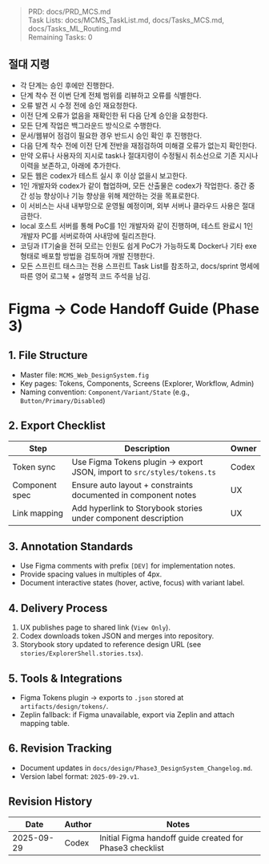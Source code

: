 > PRD: docs/PRD_MCS.md  
> Task Lists: docs/MCMS_TaskList.md, docs/Tasks_MCS.md, docs/Tasks_ML_Routing.md  
> Remaining Tasks: 0

## 절대 지령
- 각 단계는 승인 후에만 진행한다.
- 단계 착수 전 이번 단계 전체 범위를 리뷰하고 오류를 식별한다.
- 오류 발견 시 수정 전에 승인 재요청한다.
- 이전 단계 오류가 없음을 재확인한 뒤 다음 단계 승인을 요청한다.
- 모든 단계 작업은 백그라운드 방식으로 수행한다.
- 문서/웹뷰어 점검이 필요한 경우 반드시 승인 확인 후 진행한다.
- 다음 단계 착수 전에 이전 단계 전반을 재점검하여 미해결 오류가 없는지 확인한다.
- 만약 오류나 사용자의 지시로 task나 절대지령이 수정될시 취소선으로 기존 지시나 이력을 보존하고, 아래에 추가한다.
- 모든 웹은 codex가 테스트 실시 후 이상 없을시 보고한다.
- 1인 개발자와 codex가 같이 협업하며, 모든 산출물은 codex가 작업한다. 중간 중간 성능 향상이나 기능 향상을 위해 제안하는 것을 목표로한다.
- 이 서비스는 사내 내부망으로 운영될 예정이며, 외부 서버나 클라우드 사용은 절대 금한다.
- local 호스트 서버를 통해 PoC를 1인 개발자와 같이 진행하며, 테스트 완료시 1인 개발자 PC를 서버로하여 사내망에 릴리즈한다.
- 코딩과 IT기술을 전혀 모르는 인원도 쉽게 PoC가 가능하도록 Docker나 기타 exe 형태로 배포할 방법을 검토하며 개발 진행한다.
- 모든 스프린트 태스크는 전용 스프린트 Task List를 참조하고, docs/sprint 명세에 따른 영어 로그북 + 설명적 코드 주석을 남김.
# Figma → Code Handoff Guide (Phase 3)

## 1. File Structure
- Master file: `MCMS_Web_DesignSystem.fig`
- Key pages: Tokens, Components, Screens (Explorer, Workflow, Admin)
- Naming convention: `Component/Variant/State` (e.g., `Button/Primary/Disabled`)

## 2. Export Checklist
| Step | Description | Owner |
| --- | --- | --- |
| Token sync | Use Figma Tokens plugin → export JSON, import to `src/styles/tokens.ts` | Codex |
| Component spec | Ensure auto layout + constraints documented in component notes | UX |
| Link mapping | Add hyperlink to Storybook stories under component description | UX |

## 3. Annotation Standards
- Use Figma comments with prefix `[DEV]` for implementation notes.
- Provide spacing values in multiples of 4px.
- Document interactive states (hover, active, focus) with variant label.

## 4. Delivery Process
1. UX publishes page to shared link (`View Only`).
2. Codex downloads token JSON and merges into repository.
3. Storybook story updated to reference design URL (see `stories/ExplorerShell.stories.tsx`).

## 5. Tools & Integrations
- Figma Tokens plugin → exports to `.json` stored at `artifacts/design/tokens/`.
- Zeplin fallback: if Figma unavailable, export via Zeplin and attach mapping table.

## 6. Revision Tracking
- Document updates in `docs/design/Phase3_DesignSystem_Changelog.md`.
- Version label format: `2025-09-29.v1`.

## Revision History
| Date | Author | Notes |
| --- | --- | --- |
| 2025-09-29 | Codex | Initial Figma handoff guide created for Phase3 checklist |

